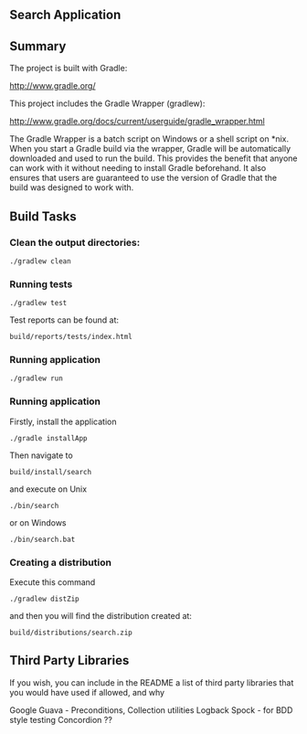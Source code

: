 Search Application
-------------------

## Summary

The project is built with Gradle:

http://www.gradle.org/

This project includes the Gradle Wrapper (gradlew):

http://www.gradle.org/docs/current/userguide/gradle_wrapper.html

The Gradle Wrapper is a batch script on Windows or a shell script on *nix. When you start a Gradle build via the wrapper, Gradle will be automatically downloaded and used to run the build. This provides the benefit that anyone can work with it without needing to install Gradle beforehand. It also ensures that users are guaranteed to use the version of Gradle that the build was designed to work with.

## Build Tasks

### Clean the output directories:

	./gradlew clean

### Running tests

	./gradlew test
	
Test reports can be found at:

	build/reports/tests/index.html
	
### Running application

	./gradlew run
	
### Running application

Firstly, install the application

	./gradle installApp
	
Then navigate to

	build/install/search

and execute on Unix

	./bin/search	

or on Windows

	./bin/search.bat

### Creating a distribution

Execute this command

	./gradlew distZip
	
and then you will find the distribution created at:

	build/distributions/search.zip
	
## Third Party Libraries

If you wish, you can include in the README a list of third party libraries that you would have used if allowed, and why

Google Guava - Preconditions, Collection utilities
Logback
Spock - for BDD style testing
Concordion ??